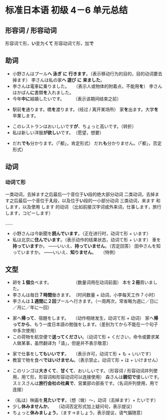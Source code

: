 # 标准日本语 初级 4－6 单元总结

<link href="/notes/static/jp.css" rel="stylesheet">

## 形容词 / 形容动词

形容词<span class="jp">て</span>形，<b class="jp">い</b>变为<b class="jp">くて</b>
形容动词<span class="jp">て</span>形，加<b class="jp">で</b>

## 助词

- <span class="jp">小野さんはプール<b>へ 泳ぎ</b> <b class="green">に</b> <b>行きます</b>。</span>（表示移动行为的目的，目的动词要去掉<span class="jp">ます</span>）
  <span class="jp">李さんは私の家<b>へ 遊び</b> <b class="green">に</b> <b>来ました</b>。</span>
- <span class="jp">李さんは電車<b class="green">に</b>乗りました。</span>　　（表示人或物体的附着点，不能用<b class="jp">を</b>）
  <span class="jp">李さんはかばん<b class="green">に</b>書類<b>を</b>入れました。</span>
- <span class="jp">今年<b>中</b><b class="green">に</b>結婚したいです。</span>　　　（表示该期间结束之前）

<!--  -->

- <span class="jp">駅前<b class="green">を</b>通ります。橋<b class="green">を</b>渡ります。</span>（经过 / 离开某场所）
  <span class="jp">家<b class="green">を</b>出ます。大学<b class="green">を</b>卒業します。</span>

<!--  -->

- <span class="jp">このレストランはおいしいです<b class="green">が</b>、ちょっと高いです。</span>（转折）
- <span class="jp">私は新しい洋服<b class="green">が</b><b>欲しい</b>です。</span>　（愿望，想要）

<!--  -->

- <span class="jp">だれ<b class="green">でも</b>分かります。</span>（「都」，肯定形式）
  <span class="jp">だれ<b class="green">も</b>分かりません。</span>（「都」，否定形式）

## 动词

### 动词<span class="jp">て</span>形

<!-- TODO 专业的语法是什么 -->

一类动词，去掉<span class="jp">ます</span>之后最后一个音位于<b class="jp">い</b>段的绝大部分动词
二类动词，去掉<span class="jp">ます</span>之后最后一个音位于<b class="jp">え</b>段，以及位于<b class="jp">い</b>段的一小部分动词
三类动词，<span class="jp">来ます</span> 和 <span class="jp">します</span>，以及使用 <span class="jp">します</span> 的动词
（比如前接汉字词或外来词，<span class="jp">仕事します</span>，<span class="jp">旅行します</span>，<span class="jp">コピーします</span>）

……

- <span class="jp">小野さんは今新聞を<b>読んでいます</b>。</span>（正在进行时，动词<span class="jp">て</span>形 + <span class="jp">います</span>）
- <span class="jp">私は北京に<b>住んでいます</b>。</span>（表示动作的结果状态，动词<span class="jp">て</span>形 + <span class="jp">います</span>）
  <span class="jp">車を<b>持っています</b>か。</span>
  <span class="jp">——いいえ、<b>持っていません</b>。</span>（否定回答）
  <span class="jp">田中さんを知っていますか。</span>
  <span class="jp">——いいえ、<b>知りません</b>。</span>　　（特例）

## 文型

- <span class="jp">卵を<b>１個</b>食べます。</span>　　　　　　（数量词用在动词前面）
  <span class="jp">本を<b>２冊</b>買いました。</span>
- <span class="jp">李さんは毎日<b>７時間</b>働きます。</span>　（时间数量 + 动词，小李每天工作 7 小时）
- <span class="jp">李さんは<b>１週間に２回</b>プールへ行きます。</span>（一周两次，常省略为<span class="jp">週に／日に／月に／年に～回</span>）

<!--  -->

- <span class="jp">家へ<b>帰って</b>、宿題をします。</span>　　（动作相继发生，动词<span class="jp">て</span>形 + 动词）
  <span class="jp">家へ<b>帰ってから</b>、もう一度日本語の勉強をします。</span>（差别为<span class="jp">てから</span>不能在一个句子中多次使用）
- <span class="jp">この荷物を航空便で<b>送ってください</b>。</span>（动词<span class="jp">て</span>形 + <span class="jp">ください</span>，命令或要求某人做某事，虽然翻译为「请」，但是并不表示敬意）

<!--  -->

- <span class="jp">家で仕事をし<b>てもいいです</b>。</span>　　（表示许可，动词<span class="jp">て</span>形 + <span class="jp">も</span> + <span class="jp">いいです</span>）
- <span class="jp">教室で物を食べ<b>ではいけません</b>。</span>（表示禁止，动词<span class="jp">て</span>形 + <span class="jp">は</span> + <span class="jp">いけません</span>）

<!--  -->

- <span class="jp">このリンゴは<b>大きくて</b>、<b>甘くて</b>、おいしいです。</span>（形容词 / 形容动词并列使用，用<span class="jp">て</span>形，形容词和形容动词可以连接使用）
  <span class="jp">森さんは<b>親切で</b>優しいです。</span>
  <span class="jp">スミスさんは<b>旅行会社の社員で</b>、営業部の部長です。</span>（名词并列使用，用<span class="jp">で</span>连接）

<!--  -->

- <span class="jp">（私は）映画を<b>見たいです</b>。</span>（想（做）～，动词（去掉<span class="jp">ます</span>）+ <span class="jp">たいです</span>）
- <span class="jp">少し<b>休みませんか</b>。</span>　　（动词否定形式加上疑问句，表示提议）
- <span class="jp">ちょっと<b>休みましょう</b>。</span>（<span class="jp">ます</span>→<span class="jp">ましょう</span>，表示提议，语气偏随意）
